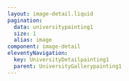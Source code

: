 ```yaml
---
layout: image-detail.liquid
pagination:
  data: universitypainting1
  size: 1
  alias: image
component: image-detail
eleventyNavigation:
  key: UniversityDetailpainting1
  parent: UniversityGallerypainting1
---
```

